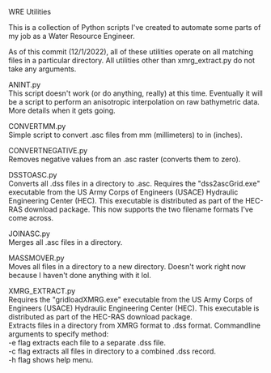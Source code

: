 WRE Utilities

This is a collection of Python scripts I've created to automate some parts of my job as a Water Resource Engineer.

As of this commit (12/1/2022), all of these utilities operate on all matching files in a particular directory.
All utilities other than xmrg_extract.py do not take any arguments.

ANINT.py<br/>
    This script doesn't work (or do anything, really) at this time. Eventually it will be a script to perform an
    anisotropic interpolation on raw bathymetric data. More details when it gets going.

CONVERTMM.py<br/>
    Simple script to convert .asc files from mm (millimeters) to in (inches).

CONVERTNEGATIVE.py<br/>
    Removes negative values from an .asc raster (converts them to zero).

DSSTOASC.py<br/>
    Converts all .dss files in a directory to .asc. Requires the "dss2ascGrid.exe" executable from the US Army Corps
    of Engineers (USACE) Hydraulic Engineering Center (HEC). This executable is distributed as part of the HEC-RAS
    download package. This now supports the two filename formats I've come across.

JOINASC.py<br/>
    Merges all .asc files in a directory.

MASSMOVER.py<br/>
    Moves all files in a directory to a new directory. Doesn't work right now because I haven't done anything with
    it lol.

XMRG_EXTRACT.py<br/>
    Requires the "gridloadXMRG.exe" executable from the US Army Corps of Engineers (USACE) Hydraulic Engineering
    Center (HEC). This executable is distributed as part of the HEC-RAS download package.<br/>
    Extracts files in a directory from XMRG format to .dss format. Commandline arguments to specify method:<br/>
    -e flag extracts each file to a separate .dss file.<br/>
    -c flag extracts all files in directory to a combined .dss record.<br/>
    -h flag shows help menu.
